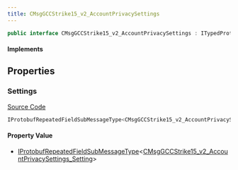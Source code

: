 ```yaml
---
title: CMsgGCCStrike15_v2_AccountPrivacySettings
---
```


```csharp
public interface CMsgGCCStrike15_v2_AccountPrivacySettings : ITypedProtobuf<CMsgGCCStrike15_v2_AccountPrivacySettings>, INativeHandle
```

#### Implements

## Properties

### Settings

[Source Code](https://github.com/swiftly-solution/swiftlys2/blob/beta/managed/src/SwiftlyS2.Generated/Protobufs/Interfaces/CMsgGCCStrike15_v2_AccountPrivacySettings.cs#L13)

```csharp
IProtobufRepeatedFieldSubMessageType<CMsgGCCStrike15_v2_AccountPrivacySettings_Setting> Settings { get; }
```

#### Property Value

- [IProtobufRepeatedFieldSubMessageType](/docs/api/shared/netmessages/iprotobufrepeatedfieldsubmessagetype-1)<[CMsgGCCStrike15_v2_AccountPrivacySettings_Setting](/docs/api/shared/protobufdefinitions/cmsggccstrike15_v2_accountprivacysettings_setting)>

